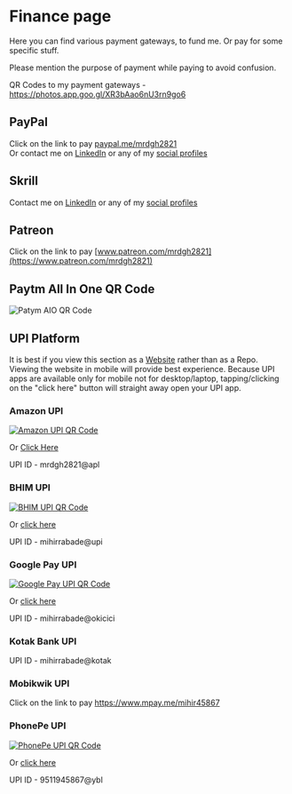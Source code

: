 # Finance page

Here you can find various payment gateways, to fund me. Or pay for some specific stuff.

Please mention the purpose of payment while paying to avoid confusion.

QR Codes to my payment gateways - <https://photos.app.goo.gl/XR3bAao6nU3rn9go6>

## PayPal

Click on the link to pay [paypal.me/mrdgh2821](https://www.paypal.me/mrdgh2821) <br>
Or contact me on [LinkedIn](http://bit.ly/mrdghLI) or any of my [social profiles](../Myself_On_internet.md)

## Skrill

Contact me on [LinkedIn](http://bit.ly/mrdghLI) or any of my [social profiles](../Myself_On_internet.md)

## Patreon

Click on the link to pay [www.patreon.com/mrdgh2821](https://www.patreon.com/mrdgh2821)

## Paytm All In One QR Code

![Patym AIO QR Code](https://lh3.googleusercontent.com/pw/ACtC-3cZkyxVkmVwiqMRH1mUbFMzc4iIceVNN3fXqM51ryMurJpkKOa-K9f8Mi3Sa68yvTlr-Y_C0nwc1bkcaaQRvwSXZ2j_0mUFyZJmwVoZOGn9n-jaM0vNyDnGk_GnVHV-qJtGyzcqvxrn4Z2t-lhu0S_gcw=w505-h903-no?authuser=0)

## UPI Platform

It is best if you view this section as a [Website](https://mrdgh2821.github.io/MRDGH2821/Finance/) rather than as a Repo.
Viewing the website in mobile will provide best experience. Because UPI apps are available only for mobile not for desktop/laptop, tapping/clicking on the "click here" button will straight away open your UPI app.

### Amazon UPI

[![Amazon UPI QR Code](https://lh3.googleusercontent.com/pw/ACtC-3d1NdT4eg2x8eddnSrMtiYezYg6NfmbrGQ54u_Zq71LWnLnsD4UkgeKRtyz61MfXSf7INBEVNYIsJ0qhdCMUZnPGXISUsbt7qRVuli1Os62hOOp-K5EklvviPqFuWz5-0uO3YrO6Z-W3uhe2A28XvFbBQ=w723-h903-no?authuser=0)](<upi://pay?pa=mrdgh2821@apl&pn=MIHIR RABADE>)

Or [Click Here](<upi://pay?pa=mrdgh2821@apl&pn=MIHIR RABADE>)

UPI ID - mrdgh2821@apl

### BHIM UPI

[![BHIM UPI QR Code](https://lh3.googleusercontent.com/pw/ACtC-3fkNJ8ViEFwIDokXHA8FP6Q77eKeAcDEYz0tx0Vc_1XNmsLA9ihp2y1wrhRab2cGWRDSfh7-Bk7iJGlTHKOMs-ACJzAvyd7VAs1AZQHj_jt0EkdRNNZLxBuGWRM70P6pRCkWABeAkNINAW7r8bl5GTHIw=w618-h617-no?authuser=0)](<upi://pay?pa=mihirrabade@upi&pn=MIHIR RABADE&cu=INR&mode=02&purpose=00&orgid=189999&sign=MEYCIQCIwu7Fs2LdY0mvLUjmyntPhjX4xd6/9OmnYxLCldhFjQIhAO4+L90LWIK+52h3h/vB5UVwRuF3H1SyAa8v7aMSYSW9>)

Or [click here](<upi://pay?pa=mihirrabade@upi&pn=MIHIR RABADE&cu=INR&mode=02&purpose=00&orgid=189999&sign=MEYCIQCIwu7Fs2LdY0mvLUjmyntPhjX4xd6/9OmnYxLCldhFjQIhAO4+L90LWIK+52h3h/vB5UVwRuF3H1SyAa8v7aMSYSW9>)

UPI ID - mihirrabade@upi

### Google Pay UPI

[![Google Pay UPI QR Code](https://lh3.googleusercontent.com/pw/ACtC-3e9NVNfDQwCLVqJR7QNzyRxFq84wYYHJ-ID7Hn2e-AEzyvPIcUHkJb1gqZx9ZPAkjC2w8y8EUw60faSwRHClPmKpRv1j7jXptnM2Q_f8v-Lt6yaxOP1sEu7_kmzDqsidRWXTAWsKTy3lYPHxOq6FTEXmA=w800-h903-no?authuser=0)](<upi://pay?pa=mihirrabade@okicici&pn=Mihir Rabade (MRDG2821)&aid=uGICAgIC1qsrvOg>)

Or [click here](<upi://pay?pa=mihirrabade@okicici&pn=Mihir Rabade (MRDG2821)&aid=uGICAgIC1qsrvOg>)

UPI ID - mihirrabade@okicici

### Kotak Bank UPI

UPI ID - mihirrabade@kotak

### Mobikwik UPI

Click on the link to pay <https://www.mpay.me/mihir45867>

### PhonePe UPI

[![PhonePe UPI QR Code](https://lh3.googleusercontent.com/pw/ACtC-3d4HEazY2zjgCxVmASTphPKgYn9U_k8WedybSBa6AbN_wsC3L1AOkGI3u0v56k54xNCIZjC9t7v5jSJi5alrF8ZpgI3iv0RsZQwzJYwF-AL_AEyv3LMltI5e1OOkPCll38Mh1V5r0jZwi6sET9SG5MYLA=w502-h903-no?authuser=0)](<upi://pay?pa=9511945867@ybl&pn=Mihir Rabade&mc=0000&mode=02&purpose=00>)

Or [click here](<upi://pay?pa=9511945867@ybl&pn=Mihir Rabade&mc=0000&mode=02&purpose=00>)

UPI ID - 9511945867@ybl

